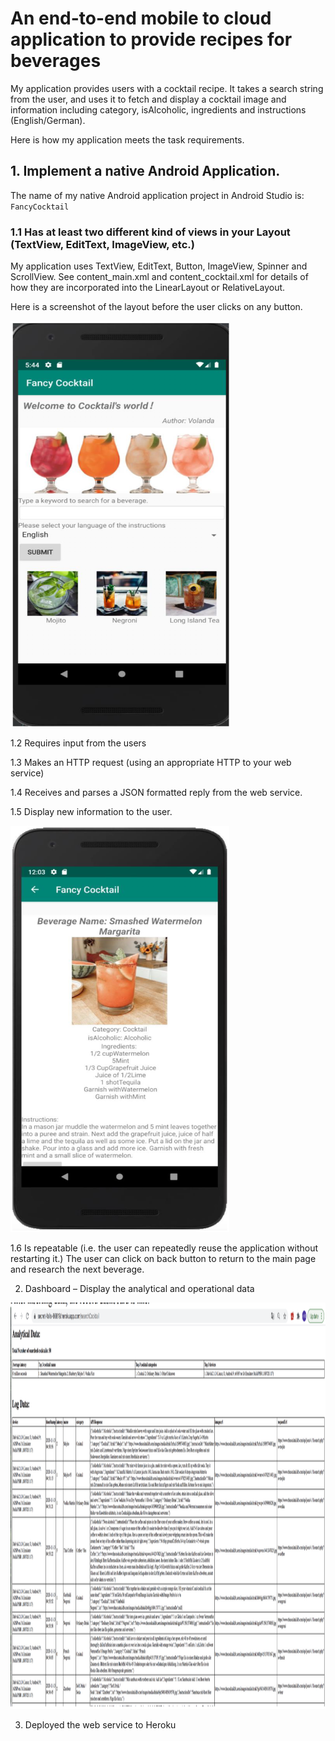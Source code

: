 
An end-to-end mobile to cloud application to provide recipes for beverages
==========
My application provides users with a cocktail recipe. It takes a search string from the user, and uses it to fetch and display a cocktail image and information including category, isAlcoholic, ingredients and instructions (English/German).

Here is how my application meets the task requirements.

## 1.  Implement a native Android Application.

The name of my native Android application project in Android Studio is: `FancyCocktail`

### 1.1 Has at least two different kind of views in your Layout (TextView, EditText, ImageView, etc.)
My application uses TextView, EditText, Button, ImageView, Spinner and ScrollView. See content_main.xml and content_cocktail.xml for details of how they are incorporated into the LinearLayout or RelativeLayout.

Here is a screenshot of the layout before the user clicks on any button.

<img width="350" height="650" src="https://github.com/Volanda-Zhu/cocktail-android-sys/blob/master/picture/1.png"/>

1.2 Requires input from the users

1.3 Makes an HTTP request (using an appropriate HTTP to your web service)

1.4 Receives and parses a JSON formatted reply from the web service.

1.5 Display new information to the user.

<img width="350" height="650" src="https://github.com/Volanda-Zhu/cocktail-android-sys/blob/master/picture/example.png"/>

1.6 Is repeatable (i.e. the user can repeatedly reuse the application without restarting it.)
The user can click on back button to return to the main page and research the next beverage.

2. Dashboard – Display the analytical and operational data

<img width="1050" height="650" src="https://github.com/Volanda-Zhu/cocktail-android-sys/blob/master/picture/log_dashboard.png"/>

3. Deployed the web service to Heroku
